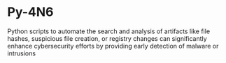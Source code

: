 # Py-4N6
Python scripts to automate the search and analysis of artifacts like file hashes, suspicious file creation, or registry changes can significantly enhance cybersecurity efforts by providing early detection of malware or intrusions
